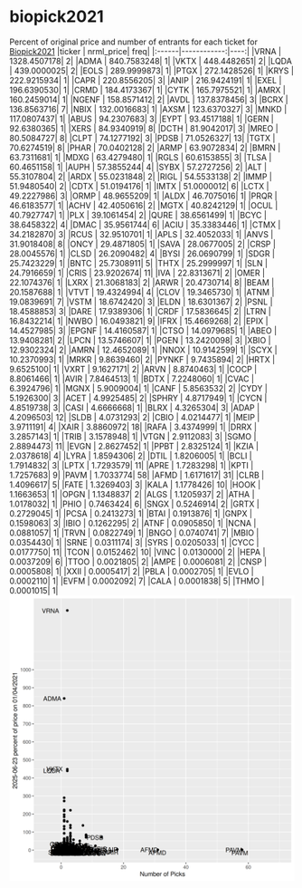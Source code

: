 # biopick2021
Percent of original price and number of entrants for each ticket for [Biopick2021](https://twitter.com/hashtag/Biopick2021)
|ticker |   nrml_price| freq|
|:------|------------:|----:|
|VRNA   | 1328.4507178|    2|
|ADMA   |  840.7583248|    1|
|VKTX   |  448.4482651|    2|
|LQDA   |  439.0000025|    2|
|EOLS   |  289.9999873|    1|
|PTGX   |  272.1428526|    1|
|KRYS   |  222.9215934|    1|
|CAPR   |  220.8556205|    3|
|ANIP   |  216.9424191|    1|
|EXEL   |  196.6390530|    1|
|CRMD   |  184.4173367|    1|
|CYTK   |  165.7975521|    1|
|AMRX   |  160.2459014|    1|
|NGENF  |  158.8571412|    2|
|AVDL   |  137.8378456|    3|
|BCRX   |  136.8563716|    7|
|NBIX   |  132.0016683|    1|
|AXSM   |  123.6370327|    3|
|MNKD   |  117.0807437|    1|
|ABUS   |   94.2307683|    3|
|EYPT   |   93.4517188|    1|
|GERN   |   92.6380365|    1|
|XERS   |   84.9340919|    8|
|DCTH   |   81.9042017|    3|
|MREO   |   80.5084727|    8|
|CLPT   |   74.1277192|    3|
|PDSB   |   71.0526327|   13|
|TGTX   |   70.6274519|    8|
|PHAR   |   70.0402128|    2|
|ARMP   |   63.9072834|    2|
|BMRN   |   63.7311681|    1|
|MDXG   |   63.4279480|    1|
|RGLS   |   60.6153855|    3|
|TLSA   |   60.4651158|    1|
|AUPH   |   57.3855244|    4|
|SYBX   |   57.2727256|    2|
|ALT    |   55.3107804|    2|
|ARDX   |   55.0231848|    2|
|RIGL   |   54.5533138|    2|
|IMMP   |   51.9480540|    2|
|CDTX   |   51.0194176|    1|
|IMTX   |   51.0000012|    6|
|LCTX   |   49.2227986|    3|
|ORMP   |   48.9655209|    1|
|ALDX   |   46.7075016|    1|
|PRQR   |   46.6183577|    1|
|ACHV   |   42.4050616|    2|
|MGTX   |   40.8242129|    1|
|OCUL   |   40.7927747|    1|
|PLX    |   39.1061454|    2|
|QURE   |   38.6561499|    1|
|BCYC   |   38.6458322|    4|
|DMAC   |   35.9561744|    6|
|ACIU   |   35.3383446|    1|
|CTMX   |   34.2182870|    3|
|RCUS   |   32.9510701|    1|
|APLS   |   32.4052033|    1|
|ANVS   |   31.9018408|    8|
|ONCY   |   29.4871805|    1|
|SAVA   |   28.0677005|    2|
|CRSP   |   28.0045576|    1|
|CLSD   |   26.2090482|    4|
|BYSI   |   26.0690799|    1|
|SDGR   |   25.7423229|    1|
|BNTC   |   25.7308911|    5|
|THTX   |   25.2999997|    1|
|SLN    |   24.7916659|    1|
|CRIS   |   23.9202674|   11|
|IVA    |   22.8313671|    2|
|OMER   |   22.1074376|    1|
|LXRX   |   21.3068183|    2|
|ARWR   |   20.4730714|    8|
|BEAM   |   20.1587688|    1|
|VTVT   |   19.4324994|    4|
|CLOV   |   19.3465730|    1|
|ATNM   |   19.0839691|    7|
|VSTM   |   18.6742420|    3|
|ELDN   |   18.6301367|    2|
|PSNL   |   18.4588853|    3|
|DARE   |   17.9389306|    1|
|CRDF   |   17.5836645|    2|
|LTRN   |   16.8432214|    1|
|NWBO   |   16.0493821|    9|
|IFRX   |   15.4669268|    2|
|EPIX   |   14.4527985|    3|
|EPGNF  |   14.4160587|    1|
|CTSO   |   14.0979685|    1|
|ABEO   |   13.9408281|    2|
|LPCN   |   13.5746607|    1|
|PGEN   |   13.2420098|    3|
|XBIO   |   12.9302324|    2|
|AMRN   |   12.4652089|    1|
|NNOX   |   10.9142599|    1|
|SCYX   |   10.2370993|    1|
|MRKR   |    9.8639460|    2|
|PYNKF  |    9.7435894|    2|
|HRTX   |    9.6525100|    1|
|VXRT   |    9.1627171|    2|
|ARVN   |    8.8740463|    1|
|COCP   |    8.8061466|    1|
|AVIR   |    7.8464513|    1|
|BDTX   |    7.2248060|    1|
|CVAC   |    6.3924796|    1|
|MGNX   |    5.9009004|    1|
|CANF   |    5.8563532|    2|
|CYDY   |    5.1926300|    3|
|ACET   |    4.9925485|    2|
|SPHRY  |    4.8717949|    1|
|CYCN   |    4.8519738|    3|
|CASI   |    4.6666668|    1|
|BLRX   |    4.3265304|    3|
|ADAP   |    4.2096503|   12|
|SLDB   |    4.0731293|    2|
|CBIO   |    4.0214477|    1|
|MEIP   |    3.9711191|    4|
|XAIR   |    3.8860972|   18|
|RAFA   |    3.4374999|    1|
|DRRX   |    3.2857143|    1|
|TRIB   |    3.1578948|    1|
|VTGN   |    2.9112083|    3|
|SGMO   |    2.8894473|   11|
|EVGN   |    2.8627452|    1|
|PPBT   |    2.8325124|    1|
|KZIA   |    2.0378618|    4|
|LYRA   |    1.8594306|    2|
|DTIL   |    1.8206005|    1|
|BCLI   |    1.7914832|    3|
|LPTX   |    1.7293579|   11|
|APRE   |    1.7283298|    1|
|KPTI   |    1.7257683|    9|
|PAVM   |    1.7033774|   58|
|AFMD   |    1.6171617|   31|
|CLRB   |    1.4096617|    5|
|FATE   |    1.3269403|    3|
|KALA   |    1.1778426|   10|
|HOOK   |    1.1663653|    1|
|OPGN   |    1.1348837|    2|
|ALGS   |    1.1205937|    2|
|ATHA   |    1.0178032|    1|
|PHIO   |    0.7463424|    6|
|SNGX   |    0.5246914|    2|
|GRTX   |    0.2729045|    1|
|PCSA   |    0.2413273|    1|
|BTAI   |    0.1913876|    1|
|GNPX   |    0.1598063|    3|
|IBIO   |    0.1262295|    2|
|ATNF   |    0.0905850|    1|
|NCNA   |    0.0881057|    1|
|TRVN   |    0.0822749|    1|
|BNGO   |    0.0740741|    7|
|MBIO   |    0.0354430|    1|
|SRNE   |    0.0311174|    3|
|SYRS   |    0.0205033|    1|
|CYCC   |    0.0177750|   11|
|TCON   |    0.0152462|   10|
|VINC   |    0.0130000|    2|
|HEPA   |    0.0037209|    6|
|TTOO   |    0.0021805|    2|
|AMPE   |    0.0006081|    2|
|CNSP   |    0.0005808|    1|
|XXII   |    0.0005417|    2|
|PBLA   |    0.0002705|    1|
|EVLO   |    0.0002110|    1|
|EVFM   |    0.0002092|    7|
|CALA   |    0.0001838|    5|
|THMO   |    0.0001015|    1|
![retvspicks](biopicks.png?raw=true)
